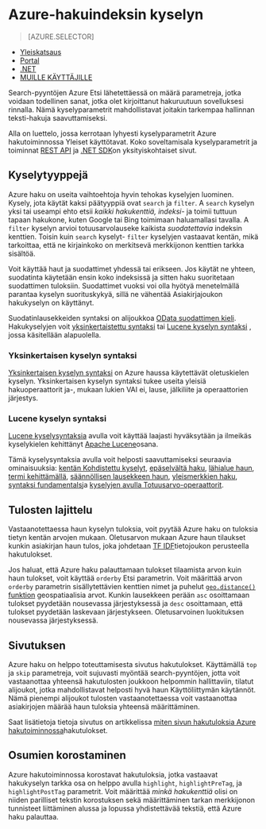 <properties
    pageTitle="Azure hakuindeksin kyselyn | Microsoft Azure | Isännöityjen pilvipalvelussa haku"
    description="Muodosta Azure hakutoiminnossa hakukyselyn ja Etsi parametreilla, suodattaminen ja lajitteleminen hakutulokset."
    services="search"
    manager="jhubbard"
    documentationCenter=""
    authors="ashmaka"
/>

<tags
    ms.service="search"
    ms.devlang="na"
    ms.workload="search"
    ms.topic="get-started-article"
    ms.tgt_pltfrm="na"
    ms.date="08/29/2016"
    ms.author="ashmaka"/>

# <a name="query-your-azure-search-index"></a>Azure-hakuindeksin kyselyn
> [AZURE.SELECTOR]
- [Yleiskatsaus](search-query-overview.md)
- [Portal](search-explorer.md)
- [.NET](search-query-dotnet.md)
- [MUILLE KÄYTTÄJILLE](search-query-rest-api.md)

Search-pyyntöjen Azure Etsi lähetettäessä on määrä parametreja, jotka voidaan todellinen sanat, jotka olet kirjoittanut hakuruutuun sovelluksesi rinnalla. Nämä kyselyparametrit mahdollistavat joitakin tarkempaa hallinnan teksti-hakuja saavuttamiseksi.

Alla on luettelo, jossa kerrotaan lyhyesti kyselyparametrit Azure hakutoiminnossa Yleiset käyttötavat. Koko soveltamisala kyselyparametrit ja toiminnat [REST API](https://msdn.microsoft.com/library/azure/dn798927.aspx) ja [.NET SDK](https://msdn.microsoft.com/library/azure/microsoft.azure.search.models.searchparameters_properties.aspx)on yksityiskohtaiset sivut.

## <a name="types-of-queries"></a>Kyselytyyppejä

Azure haku on useita vaihtoehtoja hyvin tehokas kyselyjen luominen. Kysely, jota käytät kaksi päätyyppiä ovat `search` ja `filter`. A `search` kyselyn yksi tai useampi ehto etsii _kaikki hakukenttiä, indeksi-_ ja toimii tuttuun tapaan hakukone, kuten Google tai Bing toimimaan haluamallasi tavalla. A `filter` kyselyn arvioi totuusarvolauseke kaikista _suodatettavia_ indeksin kenttien. Toisin kuin `search` kyselyt- `filter` kyselyjen vastaavat kentän, mikä tarkoittaa, että ne kirjainkoko on merkitsevä merkkijonon kenttien tarkka sisältöä.

Voit käyttää haut ja suodattimet yhdessä tai erikseen. Jos käytät ne yhteen, suodatinta käytetään ensin koko indeksissä ja sitten haku suoritetaan suodattimen tuloksiin. Suodattimet vuoksi voi olla hyötyä menetelmällä parantaa kyselyn suorituskykyä, sillä ne vähentää Asiakirjajoukon hakukyselyn on käyttänyt.

Suodatinlausekkeiden syntaksi on alijoukkoa [OData suodattimen kieli](https://msdn.microsoft.com/library/azure/dn798921.aspx). Hakukyselyjen voit [yksinkertaistettu syntaksi](https://msdn.microsoft.com/library/azure/dn798920.aspx) tai [Lucene kyselyn syntaksi](https://msdn.microsoft.com/library/azure/mt589323.aspx) , jossa käsitellään alapuolella.

### <a name="simple-query-syntax"></a>Yksinkertaisen kyselyn syntaksi
[Yksinkertaisen kyselyn syntaksi](https://msdn.microsoft.com/library/azure/dn798920.aspx) on Azure haussa käytettävät oletuskielen kyselyn. Yksinkertaisen kyselyn syntaksi tukee useita yleisiä hakuoperaattorit ja-, mukaan lukien VAI ei, lause, jälkiliite ja operaattorien järjestys.

### <a name="lucene-query-syntax"></a>Lucene kyselyn syntaksi
[Lucene kyselysyntaksia](https://msdn.microsoft.com/library/azure/mt589323.aspx) avulla voit käyttää laajasti hyväksytään ja ilmeikäs kyselykielen kehittänyt [Apache Lucene](https://lucene.apache.org/core/4_10_2/queryparser/org/apache/lucene/queryparser/classic/package-summary.html)osana.

Tämä kyselysyntaksia avulla voit helposti saavuttamiseksi seuraavia ominaisuuksia: [kentän Kohdistettu kyselyt](https://msdn.microsoft.com/library/azure/mt589323.aspx#bkmk_fields), [epäselvältä haku](https://msdn.microsoft.com/library/azure/mt589323.aspx#bkmk_fuzzy), [lähialue haun](https://msdn.microsoft.com/library/azure/mt589323.aspx#bkmk_proximity), [termi kehittämällä](https://msdn.microsoft.com/library/azure/mt589323.aspx#bkmk_termboost), [säännöllisen lausekkeen haun](https://msdn.microsoft.com/library/azure/mt589323.aspx#bkmk_regex), [yleismerkkien haku](https://msdn.microsoft.com/library/azure/mt589323.aspx#bkmk_wildcard), [syntaksi fundamentals](https://msdn.microsoft.com/library/azure/mt589323.aspx#bkmk_syntax)ja [kyselyjen avulla Totuusarvo-operaattorit](https://msdn.microsoft.com/library/azure/mt589323.aspx#bkmk_boolean).



## <a name="ordering-results"></a>Tulosten lajittelu
Vastaanotettaessa haun kyselyn tuloksia, voit pyytää Azure haku on tuloksia tietyn kentän arvojen mukaan. Oletusarvon mukaan Azure haun tilaukset kunkin asiakirjan haun tulos, joka johdetaan [TF IDF](https://en.wikipedia.org/wiki/Tf%E2%80%93idf)tietojoukon perusteella hakutulokset.

Jos haluat, että Azure haku palauttamaan tulokset tilaamista arvon kuin haun tulokset, voit käyttää `orderby` Etsi parametrin. Voit määrittää arvon `orderby` parametrin sisällytettävien kenttien nimet ja puhelut [ `geo.distance()` funktion](https://msdn.microsoft.com/library/azure/dn798921.aspx) geospatiaalisia arvot. Kunkin lausekkeen perään `asc` osoittamaan tulokset pyydetään nousevassa järjestyksessä ja `desc` osoittamaan, että tulokset pyydetään laskevaan järjestykseen. Oletusarvoinen luokituksen nousevassa järjestyksessä.

## <a name="paging"></a>Sivutuksen
Azure haku on helppo toteuttamisesta sivutus hakutulokset. Käyttämällä `top` ja `skip` parametreja, voit sujuvasti myöntää search-pyyntöjen, jotta voit vastaanottaa yhteensä hakutulosten joukkoon helpommin hallittaviin, tilatut alijoukot, jotka mahdollistavat helposti hyvä haun Käyttöliittymän käytännöt. Nämä pienempi alijoukot tulosten vastaanotettaessa voit vastaanottaa asiakirjojen määrää haun tuloksia yhteensä määrittäminen.

Saat lisätietoja tietoja sivutus on artikkelissa [miten sivun hakutuloksia Azure hakutoiminnossa](search-pagination-page-layout.md)hakutulokset.


## <a name="hit-highlighting"></a>Osumien korostaminen
Azure hakutoiminnossa korostavat hakutuloksia, jotka vastaavat hakukyselyn tarkka osa on helppo avulla `highlight`, `highlightPreTag`, ja `highlightPostTag` parametrit. Voit määrittää _minkä hakukenttiä_ olisi on niiden parilliset tekstin korostuksen sekä määrittäminen tarkan merkkijonon tunnisteet liittäminen alussa ja lopussa yhdistettävää tekstiä, että Azure haku palauttaa.

